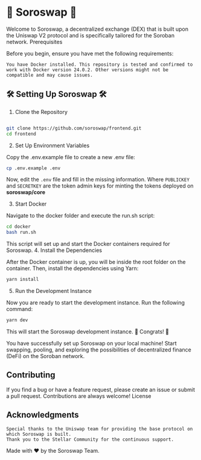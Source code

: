 # 🌟 Soroswap 🌟

Welcome to Soroswap, a decentralized exchange (DEX) that is built upon the Uniswap V2 protocol and is specifically tailored for the Soroban network.
Prerequisites

Before you begin, ensure you have met the following requirements:

    You have Docker installed. This repository is tested and confirmed to work with Docker version 24.0.2. Other versions might not be compatible and may cause issues.
    
## 🛠 Setting Up Soroswap 🛠
1. Clone the Repository

```bash

git clone https://github.com/soroswap/frontend.git
cd frontend
```

2. Set Up Environment Variables

Copy the .env.example file to create a new .env file:

```bash
cp .env.example .env
```
Now, edit the `.env` file and fill in the missing information.
Where `PUBLICKEY` and `SECRETKEY` are the token admin keys for minting the tokens deployed on __soroswap/core__

3. Start Docker

Navigate to the docker folder and execute the run.sh script:

```bash
cd docker
bash run.sh
```
This script will set up and start the Docker containers required for Soroswap.
4. Install the Dependencies

After the Docker container is up, you will be inside the root folder on the container. Then, install the dependencies using Yarn:

```bash
yarn install
```

5. Run the Development Instance

Now you are ready to start the development instance. Run the following command:

```bash
yarn dev
```
This will start the Soroswap development instance.
🚀 Congrats! 🚀

You have successfully set up Soroswap on your local machine! Start swapping, pooling, and exploring the possibilities of decentralized finance (DeFi) on the Soroban network.

## Contributing

If you find a bug or have a feature request, please create an issue or submit a pull request. Contributions are always welcome!
License

## Acknowledgments

    Special thanks to the Uniswap team for providing the base protocol on which Soroswap is built.
    Thank you to the Stellar Community for the continuous support.

Made with ❤️ by the Soroswap Team.